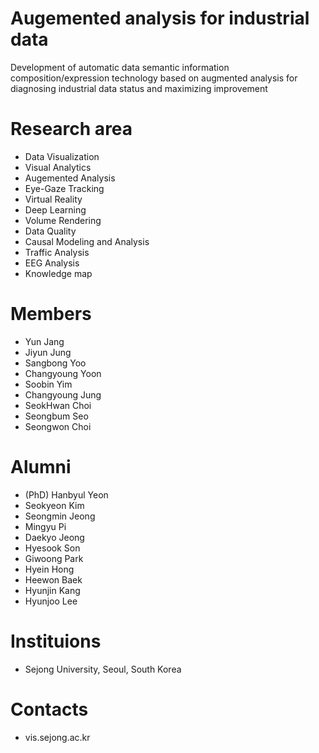 # Augemented analysis for industrial data
Development of automatic data semantic information composition/expression technology based on augmented analysis for diagnosing industrial data status and maximizing improvement

# Research area
- Data Visualization
- Visual Analytics
- Augemented Analysis
- Eye-Gaze Tracking
- Virtual Reality
- Deep Learning
- Volume Rendering
- Data Quality
- Causal Modeling and Analysis
- Traffic Analysis
- EEG Analysis
- Knowledge map

# Members
- Yun Jang
- Jiyun Jung
- Sangbong Yoo
- Changyoung Yoon
- Soobin Yim
- Changyoung Jung
- SeokHwan Choi
- Seongbum Seo
- Seongwon Choi

# Alumni
- (PhD) Hanbyul Yeon
- Seokyeon Kim
- Seongmin Jeong
- Mingyu Pi
- Daekyo Jeong
- Hyesook Son
- Giwoong Park
- Hyein Hong
- Heewon Baek
- Hyunjin Kang
- Hyunjoo Lee
  
# Instituions
- Sejong University, Seoul, South Korea

# Contacts
- vis.sejong.ac.kr
